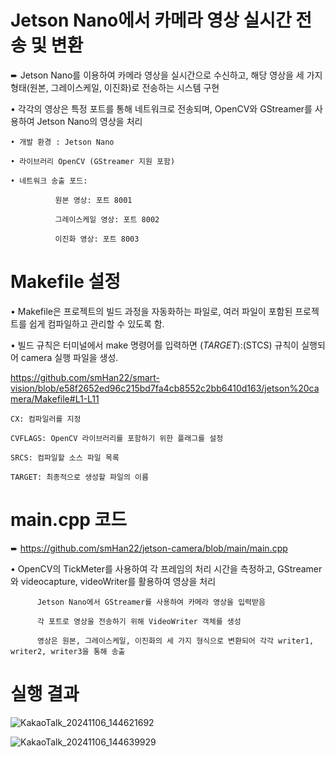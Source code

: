 # Jetson Nano에서 카메라 영상 실시간 전송 및 변환

➨ Jetson Nano를 이용하여 카메라 영상을 실시간으로 수신하고, 해당 영상을 세 가지 형태(원본, 그레이스케일, 이진화)로 전송하는 시스템 구현

• 각각의 영상은 특정 포트를 통해 네트워크로 전송되며, OpenCV와 GStreamer를 사용하여 Jetson Nano의 영상을 처리

```
• 개발 환경 : Jetson Nano
  
• 라이브러리 OpenCV (GStreamer 지원 포함)
  
• 네트워크 송출 포드:
  
          원본 영상: 포트 8001
  
          그레이스케일 영상: 포트 8002
  
          이진화 영상: 포트 8003
```


# Makefile 설정

• Makefile은 프로젝트의 빌드 과정을 자동화하는 파일로, 여러 파일이 포함된 프로젝트를 쉽게 컴파일하고 관리할 수 있도록 함.

• 빌드 규칙은 터미널에서 make 명령어를 입력하면 $(TARGET):$(STCS) 규칙이 실행되어 camera 실행 파일을 생성.

https://github.com/smHan22/smart-vision/blob/e58f2652ed96c215bd7fa4cb8552c2bb6410d163/jetson%20camera/Makefile#L1-L11

```
CX: 컴파일러를 지정
  
CVFLAGS: OpenCV 라이브러리를 포함하기 위한 플래그를 설정
  
SRCS: 컴파일할 소스 파일 목록
  
TARGET: 최종적으로 생성할 파일의 이름
```  





# main.cpp 코드
➨ https://github.com/smHan22/jetson-camera/blob/main/main.cpp

• OpenCV의 TickMeter를 사용하여 각 프레임의 처리 시간을 측정하고, GStreamer와 videocapture, videoWriter를 활용하여 영상을 처리

          Jetson Nano에서 GStreamer를 사용하여 카메라 영상을 입력받음
          
          각 포트로 영상을 전송하기 위해 VideoWriter 객체를 생성
          
          영상은 원본, 그레이스케일, 이진화의 세 가지 형식으로 변환되어 각각 writer1, writer2, writer3을 통해 송출


# 실행 결과

![KakaoTalk_20241106_144621692](https://github.com/user-attachments/assets/102dca33-c7e0-4e06-8e3f-121279bc23c1)


![KakaoTalk_20241106_144639929](https://github.com/user-attachments/assets/85a8c6fd-b413-42a8-9c3d-bd568d4bfd0c)



    
